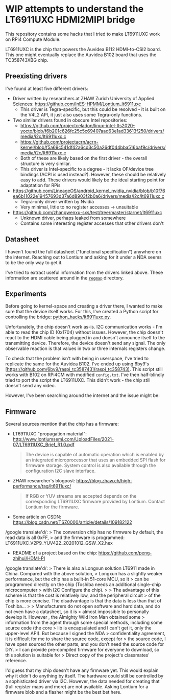 # WIP attempts to understand the LT6911UXC HDMI2MIPI bridge

This repository contains some hacks that I tried to make LT6911UXC
work on RPi4 Compute Module.

LT6911UXC is the chip that powers the Auvidea B112 HDMI-to-CSI2 board.
This one might eventually replace the Auvidea B102 board that uses the TC358743XBG chip.

## Preexisting drivers

I've found at least five different drivers:
 * Driver written by researchers at ZHAW Zurich University of Applied Sciences: https://github.com/InES-HPMM/Lontium_lt6911uxc
   - This driver is Tegra-specific, but this could be resolved - it is built on the V4L2 API, it just also uses some Tegra-only functions.
 * Two similar drivers found in obscure Intel repositories:
   - https://github.com/projectceladon/linux-intel-lts2020-yocto/blob/f6b201c626fc25c5c69407aad63e1ad33613f250/drivers/media/i2c/lt6911uxc.c
   - https://github.com/projectacrn/acrn-kernel/blob/f5a69c541df42a6cd3c50a26df044bba516baf9c/drivers/media/i2c/lt6911uxc.c
   - Both of these are likely based on the first driver - the overall structure is very similar.
   - This driver is Intel-specific to a degree - it lacks OF/device tree bindings (ACPI is used instead?).
     However, these should be relatively easy to add. These drivers would likely be the ideal starting point for adaptation for RPis
 * https://github.com/LineageOS/android_kernel_nvidia_nvidia/blob/b10f76ea6b11022e19457693d37a6d8903f2b0a6/drivers/media/i2c/lt6911uxc.c
   - Tegra-only driver written by Nvidia
   - Very minimal, little to no register accesses -> unsuitable
 * https://github.com/zhangwenxu-sxs/test/tree/master/starnet/lt6911uxc
   - Unknown driver, perhaps leaked from somewhere
   - Contains some interesting register accesses that other drivers don't

## Datasheet

I haven't found the full datasheet ("functional specification") anywhere
on the internet. Reaching out to Lontium and asking for it under a NDA
seems to be the only way to get it.

I've tried to extract useful information from the drivers linked above.
These information are scattered around in the [`regmap`](regmap) directory.

## Experiments

Before going to kernel-space and creating a driver there, I wanted to make
sure that the device itself works. For this, I've created a Python
script for controlling the bridge: [python_hacks/lt6911uxc.py](python_hacks/lt6911uxc.py).

Unfortunately, the chip doesn't work as-is. I2C communication works -
I'm able to read the chip ID (0x1704) without issues. However, the chip doesn't
react to the HDMI cable being plugged in and doesn't announce itself to the
transmitting device. Therefore, the device doesn't send any signal. The only
observable reaction is that values in two or three internals registers change.

To check that the problem isn't with being in userspace, I've tried to replicate
the same for the Auvidea B102. I've ended up using 6by9's [https://github.com/6by9/raspi_tc358743](raspi_tc358743).
This script still works with B102 on RPi4CM with modified `config.txt`. I've
then half-blindly tried to port the script the LT6911UXC.
This didn't work - the chip still doesn't send any video.

However, I've been searching around the internet and the issue might be:

## Firmware

Several sources mention that the chip has a firmware:
 - LT6911UXC "propagation material": http://www.lontiumsemi.com/UploadFiles/2021-07/LT6911UXC_Brief_R1.0.pdf

    > The device is capable of automatic operation which is
    > enabled by an integrated microprocessor that uses an
    > embedded SPI flash for firmware storage. System
    > control is also available through the configuration I2C
    > slave interface.

 - ZHAW researcher's blogpost: https://blog.zhaw.ch/high-performance/tag/lt6911uxc/

    > If RGB or YUV streams are accepted depends on the corresponding LT6911UXC
    > firmware provided by Lontium. Contact Lontium for the firmware.

 - Some article on CSDN: https://blog.csdn.net/TSZ0000/article/details/109182122

  /google translate'd/:
    > The conversion chip has no firmware by default, the read data is all 0xFF,
    > and the firmware is programmed: LT6911UXC_V2P9_YUV422_20201012_GSW_X2.hex

 - README of a project based on the chip: https://github.com/peng-zhihui/HDMI-PI

  /google translate'd/:
    > There is also a Longxun solution LT6911 made in China. Compared with the above solution,
    > Longxun has a slightly weaker performance, but the chip has a built-in 51-core MCU, so it
    > can be programmed directly on the chip (Toshiba needs an additional single-chip microcomputer
    > with I2C Configure the chip).
    >
    > The advantage of this scheme is that the cost is relatively low, and the peripheral circuit
    > of the chip is more concise. The disadvantage is that the data is less than that of Toshiba...
    >
    > Manufacturers do not open software and hard data, and do not even have a datasheet, so it is
    > almost impossible to personally develop it. However , the Almighty Wild Iron Man obtained some
    > information from the agent through some special methods, including some source code (the core
    > lib is encapsulated and I can't get it, only the upper-level API). But because I signed the NDA
    > confidentiality agreement, it is difficult for me to share the source code, except for
    > the source code, I have open sourced the other parts, and you don’t need the source code for DIY.
    > I can provide pre-compiled firmware for everyone to download, so this solution is suitable for
    > Direct copy of the project's classmates' reference.

I'd guess that my chip doesn't have any firmware yet. This would explain
why it didn't do anything by itself. The hardware could still be controlled by a
sophisticated driver via I2C. However, the data needed for creating that (full register maps
and more) are not available. Asking Lontium for a firmware blob and a flasher
might be the best bet here.
